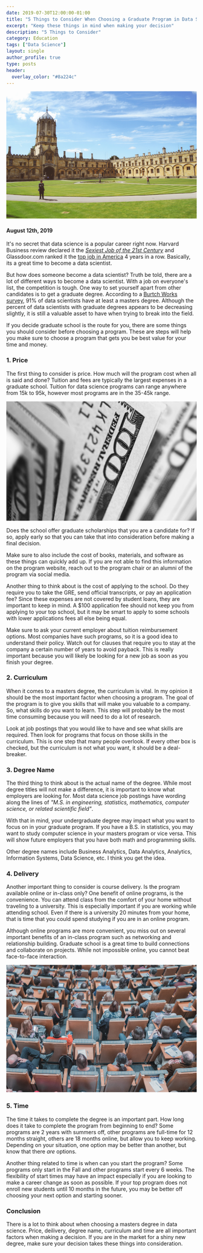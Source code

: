 ```yaml
---
date: 2019-07-30T12:00:00-01:00
title: "5 Things to Consider When Choosing a Graduate Program in Data Science"
excerpt: "Keep these things in mind when making your decision"
description: "5 Things to Consider"
category: Education
tags: ["Data Science"]
layout: single
author_profile: true
type: posts
header:
  overlay_color: "#8a224c"
---
```


![](/assets/images/Blog/university.jpg)


#### August 12th, 2019 


It's no secret that data science is a popular career right now. Harvard Business review declared it the [*Sexiest Job of the 21st Century*](https://hbr.org/2012/10/data-scientist-the-sexiest-job-of-the-21st-century) and Glassdoor.com ranked it the [top job in America](https://www.glassdoor.com/List/Best-Jobs-in-America-LST_KQ0,20.htm) 4 years in a row. Basically, its a great time to become a data scientist.

But how does someone become a data scientist? Truth be told, there are a lot of different ways to become a data scientist. With a job on everyone's list, the competition is tough. One way to set yourself apart from other candidates is to get a graduate degree. According to a [Burtch Works survey](https://www.burtchworks.com/2014/11/17/must-have-skills-to-become-a-data-scientist/), 91% of data scientists have at least a masters degree. Although the percent of data scientists with graduate degrees appears to be decreasing slightly, it is still a valuable asset to have when trying to break into the field.

If you decide graduate school is the route for you, there are some things you should consider before choosing a program. These are steps will help you make sure to choose a program that gets you be best value for your time and money.


### 1. Price

The first thing to consider is price. How much will the program cost when all is said and done? Tuition and fees are typically the largest expenses in a graduate school. Tuition for data science programs can range anywhere from 15k to 95k, however most programs are in the 35-45k range.

![Photo Caption](/assets/images/Blog/money.jpg)

Does the school offer graduate scholarships that you are a candidate for? If so, apply early so that you can take that into consideration before making a final decision.

Make sure to also include the cost of books, materials, and software as these things can quickly add up. If you are not able to find this information on the program website, reach out to the program chair or an alumni of the program via social media.

Another thing to think about is the cost of applying to the school. Do they require you to take the GRE, send official transcripts, or pay an application fee? Since these expenses are not covered by student loans, they are important to keep in mind. A $100 application fee should not keep you from applying to your top school, but it may be smart to apply to some schools with lower applications fees all else being equal.

Make sure to ask your current employer about tuition reimbursement options. Most companies have such programs, so it is a good idea to understand their policy. Watch out for clauses that require you to stay at the company a certain number of years to avoid payback. This is really important because you will likely be looking for a new job as soon as you finish your degree.


### 2. Curriculum
When it comes to a masters degree, the curriculum is vital. In my opinion it should be the most important factor when choosing a program. The goal of the program is to give you skills that will make you valuable to a company. So, what skills do you want to learn. This step will probably be the most time consuming because you will need to do a lot of research. 

Look at job postings that you would like to have and see what skills are required. Then look for programs that focus on those skills in the curriculum. This is one step that many people overlook. If every other box is checked, but the curriculum is not what you want, it should be a deal-breaker.



### 3. Degree Name

The third thing to think about is the actual name of the degree. While most degree titles will not make a difference, it is important to know what employers are looking for. Most data science job postings have wording along the lines of *"M.S. in engineering, statistics, mathematics, computer science, or related scientific field"*.  

With that in mind, your undergraduate degree may impact what you want to focus on in your graduate program. If you have a B.S. in statistics, you may want to study computer science in your masters program or vice versa. This will show future employers that you have both math and programming skills. 

Other degree names include Business Analytics, Data Analytics, Analytics, Information Systems, Data Science, etc. I think you get the idea.


### 4. Delivery

Another important thing to consider is course delivery. Is the program available online or in-class only? One benefit of online programs, is the convenience. You can attend class from the comfort of your home without traveling to a university. This is especially important if you are working while attending school. Even if there is a university 20 minutes from your home, that is time that you could spend studying if you are in an online program.

Although online programs are more convenient, you miss out on several important benefits of an in-class program such as networking and relationship building. Graduate school is a great time to build connections and collaborate on projects. While not impossible online, you cannot beat face-to-face interaction.

![The benefits of in class learning may be outweighted by the inconvenience of travel](/assets/images/Blog/classroom.jpg)


### 5. Time
The time it takes to complete the degree is an important part. How long does it take to complete the program from beginning to end? Some programs are 2 years with summers off, other programs are full-time for 12 months straight, others are 18 months online, but allow you to keep working. Depending on your situation, one option may be better than another, but know that there *are* options.

Another thing related to time is when can you start the program? Some programs only start in the Fall and other programs start every 6 weeks. The flexibility of start times may have an impact especially if you are looking to make a career change as soon as possible. If your top program does not enroll new students until 10 months in the future, you may be better off choosing your next option and starting sooner.

### Conclusion
There is a lot to think about when choosing a masters degree in data science. Price, deilivery, degree name, curriculum and time are all important factors when making a decision. If you are in the market for a shiny new degree, make sure your decision takes these things into consideration.







